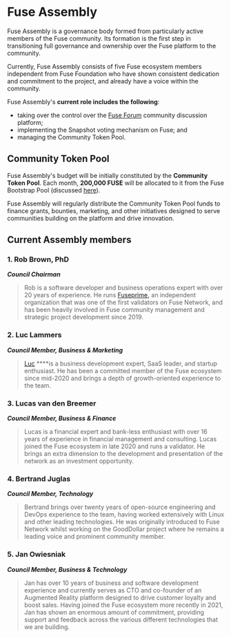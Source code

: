 # Fuse Assembly

Fuse Assembly is a governance body formed from particularly active members of the Fuse community. Its formation is the first step in transitioning full governance and ownership over the Fuse platform to the community.  

Currently, Fuse Assembly consists of five Fuse ecosystem members independent from Fuse Foundation who have shown consistent dedication and commitment to the project, and already have a voice within the community.

Fuse Assembly's **current role includes the following**: 

* taking over the control over the [Fuse Forum](https://forum.fuse.io/) community discussion platform;
* implementing the Snapshot voting mechanism on Fuse; and
* managing the Community Token Pool.

## Community Token Pool

Fuse Assembly's budget will be initially constituted by the **Community Token Pool**. Each month, **200,000 FUSE** will be allocated to it from the Fuse Bootstrap Pool \(discussed [here](https://docs.fuse.io/general/fuse-token/fuse-supply-and-current-distribution)\).

Fuse Assembly will regularly distribute the Community Token Pool funds to finance grants, bounties, marketing, and other initiatives designed to serve communities building on the platform and drive innovation.  

## Current Assembly members

### **1. Rob Brown, PhD** <a id="b624"></a>

_**Council Chairman**_

> Rob is a software developer and business operations expert with over 20 years of experience. He runs [Fuseprime](https://fuseprime.com/)**,** an independent organization that was one of the first validators on Fuse Network, and has been heavily involved in Fuse community management and strategic project development since 2019.

### **2. Luc Lammers** <a id="1b91"></a>

_**Council Member, Business & Marketing**_

> [Luc](https://www.luclammers.com/) ****is a business development expert, SaaS leader, and startup enthusiast. He has been a committed member of the Fuse ecosystem since mid-2020 and brings a depth of growth-oriented experience to the team.

### **3. Lucas van den Breemer** <a id="2105"></a>

_**Council Member, Business & Finance**_

> Lucas is a financial expert and bank-less enthusiast with over 16 years of experience in financial management and consulting. Lucas joined the Fuse ecosystem in late 2020 and runs a validator. He brings an extra dimension to the development and presentation of the network as an investment opportunity.

### **4. Bertrand Juglas** <a id="41a8"></a>

_**Council Member, Technology**_

> Bertrand brings over twenty years of open-source engineering and DevOps experience to the team, having worked extensively with Linux and other leading technologies. He was originally introduced to Fuse Network whilst working on the GoodDollar project where he remains a leading voice and prominent community member.

### **5. Jan Owiesniak** <a id="bce2"></a>

_**Council Member, Business & Technology**_

> Jan has over 10 years of business and software development experience and currently serves as CTO and co-founder of an Augmented Reality platform designed to drive customer loyalty and boost sales. Having joined the Fuse ecosystem more recently in 2021, Jan has shown an enormous amount of commitment, providing support and feedback across the various different technologies that we are building.

